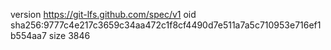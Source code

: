 version https://git-lfs.github.com/spec/v1
oid sha256:9777c4e217c3659c34aa472c1f8cf4490d7e511a7a5c710953e716ef1b554aa7
size 3846
